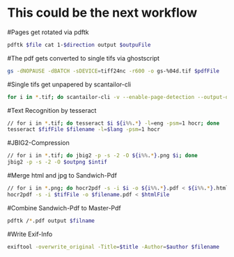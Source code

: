 This could be the next workflow
===============================
#Pages get rotated via pdftk
```sh
pdftk $file cat 1-$direction output $outpuFile
```
#The pdf gets converted to single tifs via ghostscript
```sh
gs -dNOPAUSE -dBATCH -sDEVICE=tiff24nc -r600 -o gs-%04d.tif $pdfFile
```
#Single tifs get unpapered by scantailor-cli
```sh
for i in *.tif; do scantailor-cli -v --enable-page-detection --output-dpi=300 --enable-fine-tuning --margins-top=10 --default-margins-top=10 --content-detection=aggressive --alignment-vertical=top --alignment-horizontal=center --white-margins=true --normalize-illumination=true --tiff-compression=none --color-mode=black_and_white|color_grayscale|mixed --threshold=1 --layout=$layout --despeckle=normal $i scantailor/; done
```
#Text Recognition by tesseract
```sh
// for i in *.tif; do tesseract $i ${i%%.*} -l=eng -psm=1 hocr; done
tesseract $fifFile $filename -l=$lang -psm=1 hocr
```
#JBIG2-Compression
```sh
// for i in *.tif; do jbig2 -p -s -2 -O ${i%%.*}.png $i; done
jbig2 -p -s -2 -O $outpng $intif
```
#Merge html and jpg to Sandwich-Pdf
```sh
// for i in *.png; do hocr2pdf -s -i $i -o ${i%%.*}.pdf < ${i%%.*}.html
hocr2pdf -s -i $tifFile -o $filename.pdf < $htmlFile
```
#Combine Sandwich-Pdf to Master-Pdf
```sh
pdftk /*.pdf output $filname
```
#Write Exif-Info
```sh
exiftool -overwrite_original -Title=$title -Author=$author $filename
```
